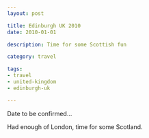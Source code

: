 ```yaml
---
layout: post

title: Edinburgh UK 2010
date: 2010-01-01

description: Time for some Scottish fun

category: travel

tags:
- travel
- united-kingdom
- edinburgh-uk

---
```


Date to be confirmed...

Had enough of London, time for some Scotland.

